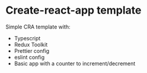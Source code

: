 # Create-react-app template

Simple CRA template with:

- Typescript
- Redux Toolkit
- Prettier config
- eslint config
- Basic app with a counter to increment/decrement
